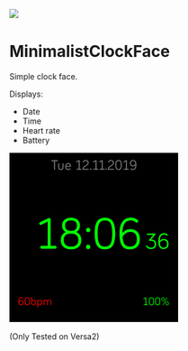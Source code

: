 [![](https://img.shields.io/github/license/lukaspanni/MinimalistClockFace.svg)](https://github.com/lukaspanni/MinimalistClockFace/blob/master/LICENSE) 

# MinimalistClockFace

Simple clock face.

Displays:
- Date
- Time
- Heart rate
- Battery

![Screenshot](/screenshot.png)

(Only Tested on Versa2)
